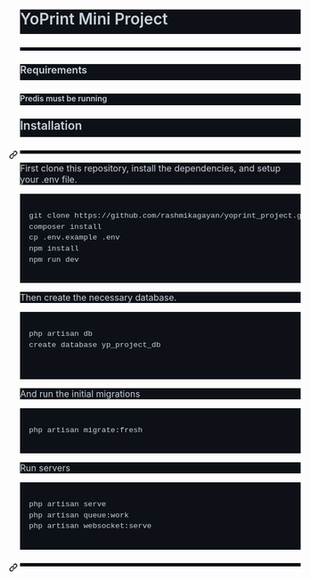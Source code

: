 <h1 dir="auto" style=" font-size: 2em; margin-bottom: 16px; font-weight: 600; line-height: 1.25; padding-bottom: 0.3em; border-bottom: 1px solid var(--color-border-muted); color: rgb(201, 209, 217); font-family: -apple-system, BlinkMacSystemFont, &quot;Segoe UI&quot;, Helvetica, Arial, sans-serif, &quot;Apple Color Emoji&quot;, &quot;Segoe UI Emoji&quot;; background-color: rgb(13, 17, 23)"><span style="">YoPrint Mini Project</span></h1>
<p dir="auto" style=" margin-bottom: 16px; color: rgb(201, 209, 217); font-family: -apple-system, BlinkMacSystemFont, &quot;Segoe UI&quot;, Helvetica, Arial, sans-serif, &quot;Apple Color Emoji&quot;, &quot;Segoe UI Emoji&quot;; font-size: 16px; background-color: rgb(13, 17, 23)"><a href="http://laravelfromscratch.com/" rel="nofollow" style="background-color: transparent; text-decoration: none;"></a></p>
<h2 dir="auto" style="margin-top: 24px; margin-bottom: 16px; font-weight: 600; line-height: 1.25; padding-bottom: 0.3em; border-bottom: 1px solid var(--color-border-muted); color: rgb(201, 209, 217); font-family: -apple-system, BlinkMacSystemFont, &quot;Segoe UI&quot;, Helvetica, Arial, sans-serif, &quot;Apple Color Emoji&quot;, &quot;Segoe UI Emoji&quot;; background-color: rgb(13, 17, 23);"></h2>
<h2 dir="auto" style="margin-top: 24px; margin-bottom: 16px; font-weight: 600; line-height: 1.25; padding-bottom: 0.3em; border-bottom: 1px solid var(--color-border-muted); color: rgb(201, 209, 217); font-family: -apple-system, BlinkMacSystemFont, &quot;Segoe UI&quot;, Helvetica, Arial, sans-serif, &quot;Apple Color Emoji&quot;, &quot;Segoe UI Emoji&quot;; background-color: rgb(13, 17, 23);"><span style="font-size: 18px;">Requirements</span></h2>
<p style="margin-top: 24px; margin-bottom: 16px; font-weight: 600; line-height: 1.25; padding-bottom: 0.3em; border-bottom: 1px solid var(--color-border-muted); color: rgb(201, 209, 217); font-family: -apple-system, BlinkMacSystemFont, &quot;Segoe UI&quot;, Helvetica, Arial, sans-serif, &quot;Apple Color Emoji&quot;, &quot;Segoe UI Emoji&quot;; background-color: rgb(13, 17, 23);">Predis must be running</p>
<p style=" margin-top: 24px; margin-bottom: 16px; font-size: 1.5em; font-weight: 600; line-height: 1.25; padding-bottom: 0.3em; border-bottom: 1px solid var(--color-border-muted); color: rgb(201, 209, 217); font-family: -apple-system, BlinkMacSystemFont, &quot;Segoe UI&quot;, Helvetica, Arial, sans-serif, &quot;Apple Color Emoji&quot;, &quot;Segoe UI Emoji&quot;; background-color: rgb(13, 17, 23)"><span style="">Installation</span></p>
<h2 dir="auto" style=" margin-top: 24px; margin-bottom: 16px; font-size: 1.5em; font-weight: 600; line-height: 1.25; padding-bottom: 0.3em; border-bottom: 1px solid var(--color-border-muted); color: rgb(201, 209, 217); font-family: -apple-system, BlinkMacSystemFont, &quot;Segoe UI&quot;, Helvetica, Arial, sans-serif, &quot;Apple Color Emoji&quot;, &quot;Segoe UI Emoji&quot;; background-color: rgb(13, 17, 23)"><a id="user-content-installation" class="anchor" aria-hidden="true" href="https://github.com/JeffreyWay/Laravel-From-Scratch-Blog-Project#installation" style="background-color: transparent; text-decoration: none; float: left; padding-right: 4px; margin-left: -20px; line-height: 1;"><svg class="octicon octicon-link" viewBox="0 0 16 16" version="1.1" width="16" height="16" aria-hidden="true">
<path fill-rule="evenodd" d="M7.775 3.275a.75.75 0 001.06 1.06l1.25-1.25a2 2 0 112.83 2.83l-2.5 2.5a2 2 0 01-2.83 0 .75.75 0 00-1.06 1.06 3.5 3.5 0 004.95 0l2.5-2.5a3.5 3.5 0 00-4.95-4.95l-1.25 1.25zm-4.69 9.64a2 2 0 010-2.83l2.5-2.5a2 2 0 012.83 0 .75.75 0 001.06-1.06 3.5 3.5 0 00-4.95 0l-2.5 2.5a3.5 3.5 0 004.95 4.95l1.25-1.25a.75.75 0 00-1.06-1.06l-1.25 1.25a2 2 0 01-2.83 0z"></path>
</svg></a></h2>
<p dir="auto" style=" margin-bottom: 16px; color: rgb(201, 209, 217); font-family: -apple-system, BlinkMacSystemFont, &quot;Segoe UI&quot;, Helvetica, Arial, sans-serif, &quot;Apple Color Emoji&quot;, &quot;Segoe UI Emoji&quot;; font-size: 16px; background-color: rgb(13, 17, 23)"><span style="">First clone this repository, install the dependencies, and setup your .env file.</span></p>
<div class="snippet-clipboard-content position-relative overflow-auto" style=" position: relative !important; overflow: auto !important; color: rgb(201, 209, 217); font-family: -apple-system, BlinkMacSystemFont, &quot;Segoe UI&quot;, Helvetica, Arial, sans-serif, &quot;Apple Color Emoji&quot;, &quot;Segoe UI Emoji&quot;; font-size: 16px; background-color: rgb(13, 17, 23)">
<pre style="font-family: ui-monospace, SFMono-Regular, &quot;SF Mono&quot;, Menlo, Consolas, &quot;Liberation Mono&quot;, monospace; font-size: 13.6px; margin-bottom: 16px; overflow-wrap: normal; padding: 16px; overflow: auto; line-height: 1.45; background-color: var(--color-canvas-subtle); border-radius: 6px;"><code style=" font-family: ui-monospace, SFMono-Regular, &quot;SF Mono&quot;, Menlo, Consolas, &quot;Liberation Mono&quot;, monospace; font-size: 13.6px; background: transparent; border-radius: 6px; word-break: normal; white-space: pre; overflow: visible; line-height: inherit; overflow-wrap: normal">git clone https://github.com/rashmikagayan/yoprint_project.git
composer install
cp .env.example .env
npm install
npm run dev
</code></pre>
</div>
<p dir="auto" style=" margin-bottom: 16px; color: rgb(201, 209, 217); font-family: -apple-system, BlinkMacSystemFont, &quot;Segoe UI&quot;, Helvetica, Arial, sans-serif, &quot;Apple Color Emoji&quot;, &quot;Segoe UI Emoji&quot;; font-size: 16px; background-color: rgb(13, 17, 23)"><span style="">Then create the necessary database.</span></p>
<div class="snippet-clipboard-content position-relative overflow-auto" style=" position: relative !important; overflow: auto !important; color: rgb(201, 209, 217); font-family: -apple-system, BlinkMacSystemFont, &quot;Segoe UI&quot;, Helvetica, Arial, sans-serif, &quot;Apple Color Emoji&quot;, &quot;Segoe UI Emoji&quot;; font-size: 16px; background-color: rgb(13, 17, 23)">
<pre style="font-family: ui-monospace, SFMono-Regular, &quot;SF Mono&quot;, Menlo, Consolas, &quot;Liberation Mono&quot;, monospace; font-size: 13.6px; margin-bottom: 16px; overflow-wrap: normal; padding: 16px; overflow: auto; line-height: 1.45; background-color: var(--color-canvas-subtle); border-radius: 6px;"><code style=" font-family: ui-monospace, SFMono-Regular, &quot;SF Mono&quot;, Menlo, Consolas, &quot;Liberation Mono&quot;, monospace; font-size: 13.6px; background: transparent; border-radius: 6px; word-break: normal; white-space: pre; overflow: visible; line-height: inherit; overflow-wrap: normal">php artisan db
create database yp_project_db<br />
</code></pre>
</div>
<p dir="auto" style=" margin-bottom: 16px; color: rgb(201, 209, 217); font-family: -apple-system, BlinkMacSystemFont, &quot;Segoe UI&quot;, Helvetica, Arial, sans-serif, &quot;Apple Color Emoji&quot;, &quot;Segoe UI Emoji&quot;; font-size: 16px; background-color: rgb(13, 17, 23)"><span style="">And run the initial migrations</span></p>
<div class="snippet-clipboard-content position-relative overflow-auto" style=" position: relative !important; overflow: auto !important; color: rgb(201, 209, 217); font-family: -apple-system, BlinkMacSystemFont, &quot;Segoe UI&quot;, Helvetica, Arial, sans-serif, &quot;Apple Color Emoji&quot;, &quot;Segoe UI Emoji&quot;; font-size: 16px; background-color: rgb(13, 17, 23)">
<pre style="font-family: ui-monospace, SFMono-Regular, &quot;SF Mono&quot;, Menlo, Consolas, &quot;Liberation Mono&quot;, monospace; font-size: 13.6px; margin-bottom: 16px; overflow-wrap: normal; padding: 16px; overflow: auto; line-height: 1.45; background-color: var(--color-canvas-subtle); border-radius: 6px;"><code style=" font-family: ui-monospace, SFMono-Regular, &quot;SF Mono&quot;, Menlo, Consolas, &quot;Liberation Mono&quot;, monospace; font-size: 13.6px; background: transparent; border-radius: 6px; word-break: normal; white-space: pre; overflow: visible; line-height: inherit; overflow-wrap: normal">php artisan migrate:fresh
</code></pre>
</div>
<p dir="auto" style=" margin-bottom: 16px; color: rgb(201, 209, 217); font-family: -apple-system, BlinkMacSystemFont, &quot;Segoe UI&quot;, Helvetica, Arial, sans-serif, &quot;Apple Color Emoji&quot;, &quot;Segoe UI Emoji&quot;; font-size: 16px; background-color: rgb(13, 17, 23)"><span style="">Run servers</span></p>
<div class="snippet-clipboard-content position-relative overflow-auto" style=" position: relative !important; overflow: auto !important; color: rgb(201, 209, 217); font-family: -apple-system, BlinkMacSystemFont, &quot;Segoe UI&quot;, Helvetica, Arial, sans-serif, &quot;Apple Color Emoji&quot;, &quot;Segoe UI Emoji&quot;; font-size: 16px; background-color: rgb(13, 17, 23)">
<pre style="font-family: ui-monospace, SFMono-Regular, &quot;SF Mono&quot;, Menlo, Consolas, &quot;Liberation Mono&quot;, monospace; font-size: 13.6px; margin-bottom: 16px; overflow-wrap: normal; padding: 16px; overflow: auto; line-height: 1.45; background-color: var(--color-canvas-subtle); border-radius: 6px;"><code style=" font-family: ui-monospace, SFMono-Regular, &quot;SF Mono&quot;, Menlo, Consolas, &quot;Liberation Mono&quot;, monospace; font-size: 13.6px; background: transparent; border-radius: 6px; word-break: normal; white-space: pre; overflow: visible; line-height: inherit; overflow-wrap: normal">php artisan serve
php artisan queue:work
php artisan websocket:serve
</code></pre>
</div>
<h2 dir="auto" style=" margin-top: 24px; margin-bottom: 16px; font-size: 1.5em; font-weight: 600; line-height: 1.25; padding-bottom: 0.3em; border-bottom: 1px solid var(--color-border-muted); color: rgb(201, 209, 217); font-family: -apple-system, BlinkMacSystemFont, &quot;Segoe UI&quot;, Helvetica, Arial, sans-serif, &quot;Apple Color Emoji&quot;, &quot;Segoe UI Emoji&quot;; background-color: rgb(13, 17, 23)"><a id="user-content-further-ideas" class="anchor" aria-hidden="true" href="https://github.com/JeffreyWay/Laravel-From-Scratch-Blog-Project#further-ideas" style="background-color: transparent; text-decoration: none; float: left; padding-right: 4px; margin-left: -20px; line-height: 1;"><svg class="octicon octicon-link" viewBox="0 0 16 16" version="1.1" width="16" height="16" aria-hidden="true">
<path fill-rule="evenodd" d="M7.775 3.275a.75.75 0 001.06 1.06l1.25-1.25a2 2 0 112.83 2.83l-2.5 2.5a2 2 0 01-2.83 0 .75.75 0 00-1.06 1.06 3.5 3.5 0 004.95 0l2.5-2.5a3.5 3.5 0 00-4.95-4.95l-1.25 1.25zm-4.69 9.64a2 2 0 010-2.83l2.5-2.5a2 2 0 012.83 0 .75.75 0 001.06-1.06 3.5 3.5 0 00-4.95 0l-2.5 2.5a3.5 3.5 0 004.95 4.95l1.25-1.25a.75.75 0 00-1.06-1.06l-1.25 1.25a2 2 0 01-2.83 0z"></path>
</svg></a></h2>
<ol dir="auto" style=" padding-left: 2em; color: rgb(201, 209, 217); font-family: -apple-system, BlinkMacSystemFont, &quot;Segoe UI&quot;, Helvetica, Arial, sans-serif, &quot;Apple Color Emoji&quot;, &quot;Segoe UI Emoji&quot;; font-size: 16px; background-color: rgb(13, 17, 23)">
</ol>
<ul>
</ul>
